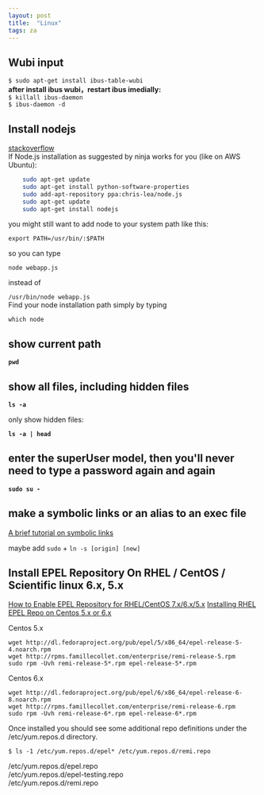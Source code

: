 ```yaml
---
layout: post
title:  "Linux"
tags: za
---
```


## Wubi input

`$ sudo apt-get install ibus-table-wubi`  
__after install ibus wubi，restart ibus imedially:__  
`$ killall ibus-daemon`  
`$ ibus-daemon -d`


## Install nodejs

[stackoverflow](http://stackoverflow.com/questions/2424346/getting-error-while-running-simple-javascript-using-node-framework)  
If Node.js installation as suggested by ninja works for you (like on AWS Ubuntu):

```bash
	sudo apt-get update  
	sudo apt-get install python-software-properties
	sudo add-apt-repository ppa:chris-lea/node.js
	sudo apt-get update  
	sudo apt-get install nodejs
```
you might still want to add node to your system path like this:

`export PATH=/usr/bin/:$PATH`  

so you can type

`node webapp.js`  

instead of

`/usr/bin/node webapp.js`  
Find your node installation path simply by typing

`which node`


## show current path

**`pwd`**


## show all files, including hidden files

**`ls -a`**

only show hidden files:

**`ls -a | head`**

## enter the superUser model, then you'll never need to type a password again and again

**`sudo su -`**

## make a symbolic links or an alias to an exec file
[A brief tutorial on symbolic links](http://hints.macworld.com/article.php?story=2001110610290643)

maybe add `sudo` + `ln -s [origin] [new]`

## Install EPEL Repository On RHEL / CentOS / Scientific linux 6.x, 5.x
[How to Enable EPEL Repository for RHEL/CentOS 7.x/6.x/5.x](http://www.tecmint.com/how-to-enable-epel-repository-for-rhel-centos-6-5/)
[Installing RHEL EPEL Repo on Centos 5.x or 6.x](http://www.rackspace.com/knowledge_center/article/installing-rhel-epel-repo-on-centos-5x-or-6x)

Centos 5.x

	wget http://dl.fedoraproject.org/pub/epel/5/x86_64/epel-release-5-4.noarch.rpm
	wget http://rpms.famillecollet.com/enterprise/remi-release-5.rpm
	sudo rpm -Uvh remi-release-5*.rpm epel-release-5*.rpm

Centos 6.x

	wget http://dl.fedoraproject.org/pub/epel/6/x86_64/epel-release-6-8.noarch.rpm
	wget http://rpms.famillecollet.com/enterprise/remi-release-6.rpm
	sudo rpm -Uvh remi-release-6*.rpm epel-release-6*.rpm

Once installed you should see some additional repo definitions under the /etc/yum.repos.d directory.

	$ ls -1 /etc/yum.repos.d/epel* /etc/yum.repos.d/remi.repo
	
/etc/yum.repos.d/epel.repo  
/etc/yum.repos.d/epel-testing.repo  
/etc/yum.repos.d/remi.repo
